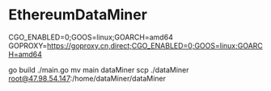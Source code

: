 # EthereumDataMiner


CGO_ENABLED=0;GOOS=linux;GOARCH=amd64
GOPROXY=https://goproxy.cn,direct;CGO_ENABLED=0;GOOS=linux;GOARCH=amd64

go build ./main.go
mv main dataMiner
scp ./dataMiner root@47.98.54.147:/home/dataMiner/dataMiner

